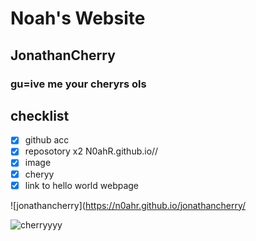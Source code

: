 # Noah's Website
## JonathanCherry
### gu=ive me your cheryrs ols
## checklist
- [x] github acc
- [x] reposotory x2 N0ahR.github.io//
- [x] image
- [x] cheryy
- [x] link to hello world webpage

![jonathancherry](https://n0ahr.github.io/jonathancherry/

![cherryyyy](https://i0.pickpik.com/photos/451/909/191/bing-cherries-ripe-red-fruit-preview.jpg)
